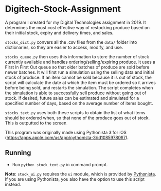 # Digitech-Stock-Assignment
A program I created for my Digital Technologies assignment in 2019.
It determines the most cost effective way of restocking produce based on their initial stock, expiry and delivery times, and sales.

`stocks_dict.py` convers all the .csv files from the `data/` folder into dictionaries, so they are easier to access, modify, and use.

`stocks_queue.py` then uses this information to store the number of stock currently available and handles ordering/selling/expiring produce.
It uses a First In First Out queue so that older batches of produce are sold before newer batches.
It will first run a simulation using the selling data and initial stock of produce.
If an item cannot be sold because it is out of stock, the script will calculate the date at which the item must be ordered so it arrives before being sold,
and restarts the simulation. The script completes when the simulation is able to successfully sell produce without going out of stock.
If desired, future sales can be estimated and simulated for a specified number of days, based on the average number of items bought.

`stocks_text.py` uses both these scripts to obtain the list of what items should be ordered when, so that none of the produce goes out of stock.
This is outputted to the screen.

This program was originally made using Pythonista 3 for iOS (https://apps.apple.com/us/app/pythonista-3/id1085978097).

## Running
* Run `python stock_text.py` in command prompt.

**Note:** `stock_ui.py` requires the `ui` module, which is provided by [Pythonista](https://apps.apple.com/us/app/pythonista-3/id1085978097).
If you are using Pythonista, you also have the option to use this script instead.
